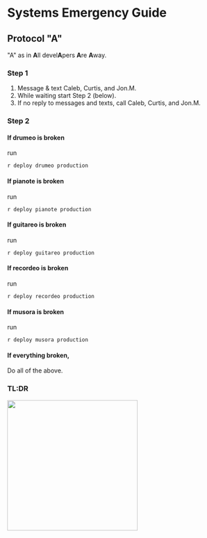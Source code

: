 
# Systems Emergency Guide

## Protocol "A"

"A" as in **A**ll devel**A**pers **A**re **A**way.

### Step 1

1. Message & text Caleb, Curtis, and Jon.M.
1. While waiting start Step 2 (below).
1. If no reply to messages and texts, call Caleb, Curtis, and Jon.M.

### Step 2

#### If drumeo is broken

run

```
r deploy drumeo production
```


#### If pianote is broken

run

```
r deploy pianote production
```


#### If guitareo is broken

run

```
r deploy guitareo production
```


#### If recordeo is broken

run

```
r deploy recordeo production
```



#### If musora is broken

run

```
r deploy musora production
```

#### If everything broken, 

Do all of the above.


### TL:DR

<img src="https://www.cipher-it.co.uk/wp-content/uploads/2017/11/ITCrow.jpg" style="width:300px;">